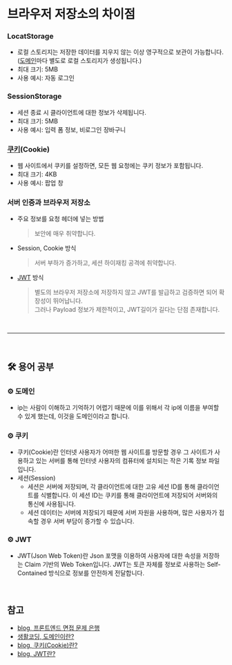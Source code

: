 # 브라우저 저장소의 차이점

### LocatStorage

- 로컬 스토리지는 저장한 데이터를 지우지 않는 이상 영구적으로 보관이 가능합니다.([도메인](#gear-도메인)마다 별도로 로컬 스토리지가 생성됩니다.)
- 최대 크기: 5MB
- 사용 예시: 자동 로그인

### SessionStorage

- 세션 종료 시 클라이언트에 대한 정보가 삭제됩니다.
- 최대 크기: 5MB
- 사용 예시: 입력 폼 정보, 비로그인 장바구니

### [쿠키](#gear-쿠키)(Cookie)

- 웹 사이트에서 쿠키를 설정하면, 모든 웹 요청에는 쿠키 정보가 포함됩니다.
- 최대 크기: 4KB
- 사용 예시: 팝업 창


### 서버 인증과 브라우저 저장소

- 주요 정보를 요청 헤더에 넣는 방법

  > 보안에 매우 취약합니다.

- Session, Cookie 방식

  > 서버 부하가 증가하고, 세션 하이재킹 공격에 취약합니다.

- [JWT](#gear-jwt) 방식
  > 별도의 브라우저 저장소에 저장하지 않고 JWT를 발급하고 검증하면 되어 확장성이 뛰어납니다.<br>
  > 그러나 Payload 정보가 제한적이고, JWT길이가 길다는 단점 존재합니다.

<br>

---

<br>

## :hammer_and_wrench: 용어 공부

### :gear: 도메인

- ip는 사람이 이해하고 기억하기 어렵기 때문에 이를 위해서 각 ip에 이름을 부여할 수 있게 했는데, 이것을 도메인이라고 합니다.

### :gear: 쿠키

- 쿠키(Cookie)란 인터넷 사용자가 어떠한 웹 사이트를 방문할 경우 그 사이트가 사용하고 있는 서버를 통해 인터넷 사용자의 컴퓨터에 설치되는 작은 기록 정보 파일입니다.
- 세션(Session)
  - 세션은 서버에 저장되며, 각 클라이언트에 대한 고유 세션 ID를 통해 클라이언트를 식별합니다. 이 세션 ID는 쿠키를 통해 클라이언트에 저장되어 서버와의 통신에 사용됩니다.
  - 세션 데이터는 서버에 저장되기 때문에 서버 자원을 사용하며, 많은 사용자가 접속할 경우 서버 부담이 증가할 수 있습니다.

### :gear: JWT

- JWT(Json Web Token)란 Json 포맷을 이용하여 사용자에 대한 속성을 저장하는 Claim 기반의 Web Token입니다. JWT는 토큰 자체를 정보로 사용하는 Self-Contained 방식으로 정보를 안전하게 전달합니다.

<br>

## 참고

- [blog, 프론트엔드 면접 문제 은행](https://velog.io/@wkahd01/%ED%94%84%EB%A1%A0%ED%8A%B8%EC%97%94%EB%93%9C-%EB%A9%B4%EC%A0%91-%EB%AC%B8%EC%A0%9C-%EC%9D%80%ED%96%89-HTML-%EC%A7%88%EB%AC%B8-%EB%8B%B5%EB%B3%80#%EB%B8%8C%EB%9D%BC%EC%9A%B0%EC%A0%80-%EC%A0%80%EC%9E%A5%EC%86%8C%EC%9D%98-%EC%B0%A8%EC%9D%B4%EC%A0%90)
- [생활코딩, 도메인이란?](https://opentutorials.org/course/228/1450)
- [blog, 쿠키(Cookie)란?](https://stupidsecurity.tistory.com/9)
- [blog, JWT란?](https://mangkyu.tistory.com/56)
